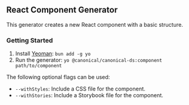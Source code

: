 ## React Component Generator

This generator creates a new React component with a basic structure.

### Getting Started
1. Install [Yeoman](https://yeoman.io/): `bun add -g yo`
2. Run the generator: `yo @canonical/canonical-ds:component path/to/component`

The following optional flags can be used:
- `--withStyles`: Include a CSS file for the component.
- `--withStories`: Include a Storybook file for the component.
